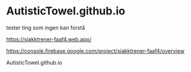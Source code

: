 # AutisticTowel.github.io
tester ting som ingen kan forstå



https://sjakktrener-faaf4.web.app/

https://console.firebase.google.com/project/sjakktrener-faaf4/overview

AutisticTowel.github.io
